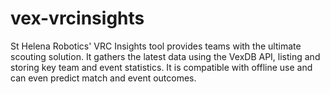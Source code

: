 # vex-vrcinsights
St Helena Robotics' VRC Insights tool provides teams with the ultimate scouting solution. It gathers the latest data using the VexDB API, listing and storing key team and event statistics. It is compatible with offline use and can even predict match and event outcomes.
